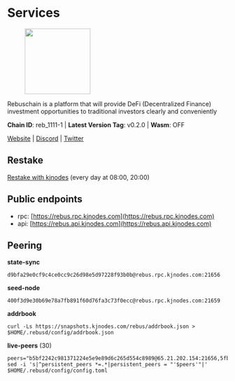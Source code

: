 # Services

<figure><img src="https://raw.githubusercontent.com/kj89/testnet_manuals/main/pingpub/logos/rebus.png" width="150" alt=""><figcaption></figcaption></figure>

Rebuschain is a platform that will provide DeFi (Decentralized Finance)  investment opportunities to traditional investors clearly and conveniently

**Chain ID**: reb_1111-1 | **Latest Version Tag**: v0.2.0 | **Wasm**: OFF

[Website](https://www.rebuschain.com) | [Discord](https://discord.gg/rebuschain) | [Twitter](https://twitter.com/RebusChain)

## Restake

[Restake with kjnodes](https://restake.app/rebus/rebusvaloper1vndzy8y55ylgpmmsc34uy8rm6kqlml6ffs9lrv) (every day at 08:00, 20:00)
## Public endpoints

* rpc: [https://rebus.rpc.kjnodes.com](https://rebus.rpc.kjnodes.com)
* api: [https://rebus.api.kjnodes.com](https://rebus.api.kjnodes.com)

## Peering

**state-sync**

```
d9bfa29e0cf9c4ce0cc9c26d98e5d97228f93b0b@rebus.rpc.kjnodes.com:21656
```

**seed-node**

```
400f3d9e30b69e78a7fb891f60d76fa3c73f0ecc@rebus.rpc.kjnodes.com:21659
```

**addrbook**
```
curl -Ls https://snapshots.kjnodes.com/rebus/addrbook.json > $HOME/.rebusd/config/addrbook.json
```

**live-peers** (30)
```
peers="b5bf2242c981371224e5e9e89d6c265d554c8989@65.21.202.154:21656,5fb9952f3eaeb5be3aab37425831c2a4830a019d@65.21.133.125:29656,346bf012c17fa30ef70ae72f082374838626532a@65.108.106.131:26696,4a4d2e7070e05ad6c13628d2f191d96172659452@65.109.65.210:40656,12703ce9efe6c1171c193dae2e2041a2be610852@65.108.44.149:29656,30ff8100fefac53ee40ef7631f1a3c66ca2b82cf@135.181.164.90:26656,89757803f40da51678451735445ad40d5b15e059@169.155.44.106:26656,a7d96dc929824613315dcc1c90fee119f28cc51f@164.152.160.207:26656,a3d975c913570ad217d9a3de01a8616ad5ce20f8@142.132.128.137:26656,237bfc05da5f8cabee00f148995333f37186d232@164.68.121.101:26656,6ac55af662061d3669d7c70961a8fd87ba2f2075@65.108.200.142:26696,7ee74ea68e350fc5214657255cba5e339bb30c2a@138.201.127.91:26674,b8c42fcb311b47cdb8285b5697f661fbba5bf1a5@51.68.157.129:26656,c0b33353fb70d8d71dcb9c8848b3b4207bd56951@94.23.207.45:30547,d9bfa29e0cf9c4ce0cc9c26d98e5d97228f93b0b@65.109.88.38:21656,0fedf7695d9e2721663c1d573d6d81a14c21533e@65.21.90.137:12856,f2483e5af4cb1fab55e4f6422627c0365f45b5dd@194.163.188.252:26656,12e6bea6650a53150c01ca3897e4a0b94d6e9d4e@135.181.141.47:26656,3e319c765b7b48d518a2e3218efc317234b81681@142.132.159.188:26656,eeca453e3a1cf670c78e2255b8f0bd5a9443c30b@65.108.225.71:26656,6daeb8cfea285f561e167a0d94718b61e2cf7944@5.189.187.36:21656,404ae118865c1485f7859fa2c7cc2e3b8c402a14@51.75.135.34:26656,bb2a7dc81b9bd0e017409a2bbb71b12bb899e743@178.63.22.117:26656,641b33b0e909630868133820605edf2b4ba4969a@65.109.49.109:26656,e056318da91e77585f496333040e00e12f6941d1@51.83.97.166:26656,5c2018214fcfde67ec390702539f295165f12a3a@86.48.2.20:26656,17779ded6b3dc2f31d6c6f40cc6f07d802753ba7@78.47.153.128:26656,6ad5dd14c578016cc7bc4d7c6d6f7f773bba39af@65.109.60.57:26656,4e3e545e85000045ef44905ab683a5db6f87cdbe@88.198.32.17:37656,f546370843f92e2415524a7b18f9cd528e2fd706@65.109.55.186:26656"
sed -i 's|^persistent_peers *=.*|persistent_peers = "'$peers'"|' $HOME/.rebusd/config/config.toml
```
